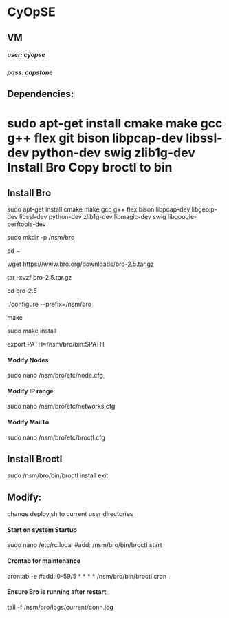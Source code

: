 # CyOpSE 

## VM
##### user: cyopse
##### pass: capstone

## Dependencies:
sudo apt-get install cmake make gcc g++ flex git bison libpcap-dev libssl-dev python-dev swig zlib1g-dev
Install Bro
Copy broctl to bin
=======
## Install Bro
sudo apt-get install cmake make gcc g++ flex bison libpcap-dev libgeoip-dev libssl-dev python-dev zlib1g-dev libmagic-dev swig libgoogle-perftools-dev

sudo mkdir -p /nsm/bro

cd ~

wget https://www.bro.org/downloads/bro-2.5.tar.gz

tar -xvzf bro-2.5.tar.gz

cd bro-2.5

./configure --prefix=/nsm/bro

make

sudo make install

export PATH=/nsm/bro/bin:$PATH


#### Modify Nodes
sudo nano /nsm/bro/etc/node.cfg

#### Modify IP range
sudo nano /nsm/bro/etc/networks.cfg

#### Modify MailTo
sudo nano /nsm/bro/etc/broctl.cfg

## Install Broctl
sudo /nsm/bro/bin/broctl
install
exit

## Modify:
change deploy.sh to current user directories

#### Start on system Startup
sudo nano /etc/rc.local
#add: /nsm/bro/bin/broctl start

#### Crontab for maintenance
crontab -e
#add: 0-59/5 * * * * /nsm/bro/bin/broctl cron

#### Ensure Bro is running after restart
tail -f /nsm/bro/logs/current/conn.log
